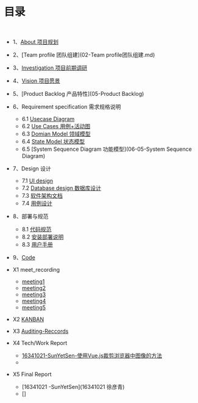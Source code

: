 # [](#TOC)目录

&nbsp;&nbsp; 

* 1、[About 项目规划](01-项目规划.md)
* 2、[Team profile 团队组建](02-Team profile团队组建.md)
* 3、[Investigation 项目前期调研](03-investigation)
* 4、[Vision 项目愿景](04-vision)
* 5、[Product Backlog 产品特性](05-Product Backlog)
* 6、Requirement specification 需求规格说明
    - 6.1 [Usecase Diagram](06-01-usecase-diagram)
    - 6.2 [Use Cases 用例+活动图](06-02-use-cases)
    - 6.3 [Domian Model 领域模型](06-03-Domian-Model)
    - 6.4 [State Model 状态模型](06-04-State-Model)
    - 6.5 [System Sequence Diagram 功能模型](06-05-System Sequence Diagram)
    
* 7、Design 设计
    - 7.1 [UI design](UI设计)
    - 7.2 [Database design 数据库设计](数据库设计)
    - 7.3 [软件架构文档](架构设计)
    - 7.4 [用例设计](用例设计)

* 8、部署与规范
    - 8.1 [代码规范](代码规范)
    - 8.2 [安装部署说明](安装部署说明)
    - 8.3 [用户手册](用户手册)

* 9、[Code](Code)

* X1 meet_recording
    - [meeting1](meeting1)
    - [meeting2](meeting2)
    - [meeting3](meeting3)
    - [meeting4](meeting4)
    - [meeting5](meeting5)
 
* X2 [KANBAN]()

* X3 [Auditing-Reccords]()

* X4 Tech/Work Report
    - [16341021-SunYetSen-使用Vue.js裁剪浏览器中图像的方法](https://blog.csdn.net/xuyq23/article/details/93525123)
    -
    
    
* X5 Final Report

    - [16341021 -SunYetSen](16341021 徐彦青)
    - []
